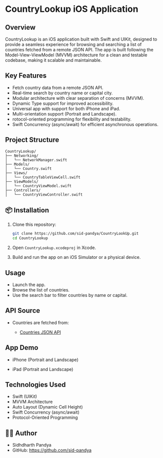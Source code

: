# CountryLookup iOS Application

## Overview

CountryLookup is an iOS application built with Swift and UIKit, designed to provide a seamless experience for browsing and searching a list of countries fetched from a remote JSON API. The app is built following the Model-View-ViewModel (MVVM) architecture for a clean and testable codebase, making it scalable and maintainable.

## Key Features

* Fetch country data from a remote JSON API.
* Real-time search by country name or capital city.
* Modular architecture with clear separation of concerns (MVVM).
* Dynamic Type support for improved accessibility.
* Universal app with support for both iPhone and iPad.
* Multi-orientation support (Portrait and Landscape).
* rotocol-oriented programming for flexibility and testability.
* Swift Concurrency (async/await) for efficient asynchronous operations.

## Project Structure

```
CountryLookup/
├── Networking/
│   └── NetworkManager.swift
├── Models/
│   └── Country.swift
├── Views/
│   └── CountryTableViewCell.swift
├── ViewModels/
│   └── CountryViewModel.swift
├── Controllers/
│   └── CountryViewController.swift
```

## 📦 Installation

1. Clone this repository:

   ```bash
   git clone https://github.com/sid-pandya/CountryLookUp.git
   cd CountryLookup
   ```
2. Open `CountryLookup.xcodeproj` in Xcode.
3. Build and run the app on an iOS Simulator or a physical device.

## Usage

* Launch the app.
* Browse the list of countries.
* Use the search bar to filter countries by name or capital.

## API Source

* Countries are fetched from:

  * [Countries JSON API](https://gist.githubusercontent.com/peymano-wmt/32dcb892b06648910ddd40406e37fdab/raw/db25946fd77c5873b0303b858e861ce724e0dcd0/countries.json)

## App Demo

* iPhone (Portrait and Landscape)


* iPad (Portrait and Landscape)

## Technologies Used

* Swift (UIKit)
* MVVM Architecture
* Auto Layout (Dynamic Cell Height)
* Swift Concurrency (async/await)
* Protocol-Oriented Programming

## 👨‍💻 Author

* Sidhdharth Pandya
* GitHub: https://github.com/sid-pandya
